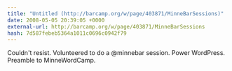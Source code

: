 ```yaml
---
title: "Untitled (http://barcamp.org/w/page/403871/MinneBarSessions)"
date: 2008-05-05 20:39:05 +0000
external-url: http://barcamp.org/w/page/403871/MinneBarSessions
hash: 7d587febeb5364a1011c0696c0942f79
---
```


Couldn't resist. Volunteered to do a @minnebar session. Power WordPress. Preamble to MinneWordCamp. 
